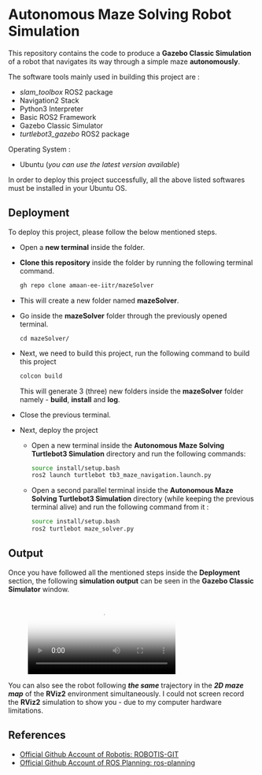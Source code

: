 # Autonomous Maze Solving Robot Simulation

This repository contains the code to produce a **Gazebo Classic Simulation** of a robot that navigates its way through a simple maze **autonomously**.

The software tools mainly used in building this project are :

- *slam_toolbox* ROS2 package
- Navigation2 Stack
- Python3 Interpreter
- Basic ROS2 Framework
- Gazebo Classic Simulator
- *turtlebot3_gazebo* ROS2 package

Operating System :
- Ubuntu (*you can use the latest version available*) 

In order to deploy this project successfully, all the above listed softwares must be installed in your Ubuntu OS.



## Deployment

To deploy this project, please follow the below mentioned steps.



- Open a **new terminal** inside the folder.

- **Clone this repository** inside the folder by running the following terminal command.

    ```bash
    gh repo clone amaan-ee-iitr/mazeSolver
    ```

- This will create a new folder named **mazeSolver**.

- Go inside the **mazeSolver** folder through the previously opened terminal.

    ```
    cd mazeSolver/
    ```

- Next, we need to build this project, run the following command to build this project

    ```bash
    colcon build
    ```
    
    This will generate 3 (three) new folders inside the **mazeSolver** folder namely - **build**, **install** and **log**.

- Close the previous terminal.

- Next, deploy the project
    
    - Open a new terminal inside the **Autonomous Maze Solving Turtlebot3 Simulation** directory and run the following commands:
        ```bash
        source install/setup.bash
        ros2 launch turtlebot tb3_maze_navigation.launch.py
        ```

  


    - Open a second parallel terminal inside the **Autonomous Maze Solving Turtlebot3 Simulation** directory (while keeping the previous terminal alive) and run the following command from it :
        ```bash
        source install/setup.bash
        ros2 turtlebot maze_solver.py
        ```


## Output

Once you have followed all the mentioned steps inside the **Deployment** section, the following **simulation output** can be seen in the **Gazebo Classic Simulator** window.

<figure class="video_container">
  <video controls="true" allowfullscreen="true" poster="Thumbnail.png">
    <source src="Gazebo_Sim_Recording.mp4" type="video/mp4">
  </video>
</figure>

You can also see the robot following ***the same*** trajectory in the ***2D maze map*** of the **RViz2** environment simultaneously. I could not screen record the **RViz2** simulation to show you - due to my computer hardware limitations.


## References

- [Official Github Account of Robotis: ROBOTIS-GIT](https://github.com/ROBOTIS-GIT)
- [Official Github Account of ROS Planning: ros-planning ](https://github.com/ros-planning)
 
